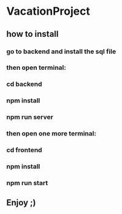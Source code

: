 # VacationProject

## how to install 
### go to backend and install the sql file 
### then open terminal:

### cd backend

### npm install

### npm run server

### then open one more terminal:

### cd frontend

### npm install

### npm run start

## Enjoy ;)
